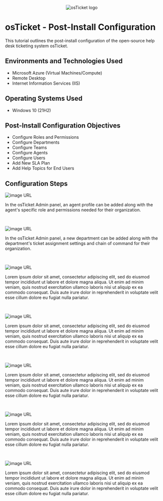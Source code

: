 <p align="center">
<img src="https://i.imgur.com/Clzj7Xs.png" alt="osTicket logo"/>
</p>

<h1>osTicket - Post-Install Configuration</h1>
This tutorial outlines the post-install configuration of the open-source help desk ticketing system osTicket.<br />


<h2>Environments and Technologies Used</h2>

- Microsoft Azure (Virtual Machines/Compute)
- Remote Desktop
- Internet Information Services (IIS)

<h2>Operating Systems Used </h2>

- Windows 10</b> (21H2)

<h2>Post-Install Configuration Objectives</h2>

- Configure Roles and Permissions
- Configure Departments
- Configure Teams
- Configure Agents
- Configure Users
- Add New SLA Plan
- Add Help Topics for End Users

<h2>Configuration Steps</h2>


![image URL](https://github.com/marceatmon/osTicket-files/blob/main/Add%20New%20Role.jpg?raw=true)

<p>
In the osTicket Admin panel, an agent profile can be added along with the agent's specific role and permissions needed for their organization.
</p>
<br />

![image URL](https://github.com/marceatmon/osTicket-files/blob/main/Add%20New%20Dept.jpg?raw=true)
</p>
<p>
In the osTicket Admin panel, a new department can be added along with the department's ticket assignment settings and chain of command for their organization.
</p>
<br />

![image URL](https://github.com/marceatmon/osTicket-files/blob/main/Add%20New%20Team.jpg?raw=true)
</p>
<p>
Lorem ipsum dolor sit amet, consectetur adipiscing elit, sed do eiusmod tempor incididunt ut labore et dolore magna aliqua. Ut enim ad minim veniam, quis nostrud exercitation ullamco laboris nisi ut aliquip ex ea commodo consequat. Duis aute irure dolor in reprehenderit in voluptate velit esse cillum dolore eu fugiat nulla pariatur.
</p>
<br />

![image URL](https://github.com/marceatmon/osTicket-files/blob/main/Add%20New%20Agent.jpg?raw=true)
</p>
<p>
Lorem ipsum dolor sit amet, consectetur adipiscing elit, sed do eiusmod tempor incididunt ut labore et dolore magna aliqua. Ut enim ad minim veniam, quis nostrud exercitation ullamco laboris nisi ut aliquip ex ea commodo consequat. Duis aute irure dolor in reprehenderit in voluptate velit esse cillum dolore eu fugiat nulla pariatur.
</p>
<br />

![image URL](https://github.com/marceatmon/osTicket-files/blob/main/Add%20New%20User.jpg?raw=true)
</p>
<p>
Lorem ipsum dolor sit amet, consectetur adipiscing elit, sed do eiusmod tempor incididunt ut labore et dolore magna aliqua. Ut enim ad minim veniam, quis nostrud exercitation ullamco laboris nisi ut aliquip ex ea commodo consequat. Duis aute irure dolor in reprehenderit in voluptate velit esse cillum dolore eu fugiat nulla pariatur.
</p>
<br />

![image URL](https://github.com/marceatmon/osTicket-files/blob/main/Add%20New%20SLA%20Plan.jpg?raw=true)
</p>
<p>
Lorem ipsum dolor sit amet, consectetur adipiscing elit, sed do eiusmod tempor incididunt ut labore et dolore magna aliqua. Ut enim ad minim veniam, quis nostrud exercitation ullamco laboris nisi ut aliquip ex ea commodo consequat. Duis aute irure dolor in reprehenderit in voluptate velit esse cillum dolore eu fugiat nulla pariatur.
</p>
<br />

![image URL](https://github.com/marceatmon/osTicket-files/blob/main/Add%20Help%20Topics%20for%20End%20Users.jpg?raw=true)
</p>
<p>
Lorem ipsum dolor sit amet, consectetur adipiscing elit, sed do eiusmod tempor incididunt ut labore et dolore magna aliqua. Ut enim ad minim veniam, quis nostrud exercitation ullamco laboris nisi ut aliquip ex ea commodo consequat. Duis aute irure dolor in reprehenderit in voluptate velit esse cillum dolore eu fugiat nulla pariatur.
</p>
<br />

